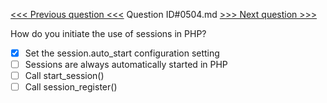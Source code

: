 [<<< Previous question <<<](0503.md)  Question ID#0504.md  [>>> Next question >>>](0505.md) 

How do you initiate the use of sessions in PHP?

- [x] Set the session.auto_start configuration setting
- [ ] Sessions are always automatically started in PHP
- [ ] Call start_session()
- [ ] Call session_register()
